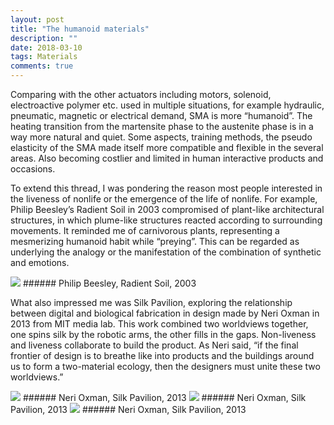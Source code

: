 ```yaml
---
layout: post
title: "The humanoid materials"
description: ""
date: 2018-03-10
tags: Materials
comments: true
---
```


Comparing with the other actuators including motors, solenoid, electroactive polymer etc. used in multiple situations, for example hydraulic, pneumatic, magnetic or electrical demand, SMA is more “humanoid”. The heating transition from the martensite phase to the austenite phase is in a way more natural and quiet. Some aspects, training methods, the pseudo elasticity of the SMA made itself more compatible and flexible in the several areas. Also becoming costlier and limited in human interactive products and occasions.

To extend this thread, I was pondering the reason most people interested in the liveness of nonlife or the emergence of the life of nonlife. For example, Philip Beesley’s Radient Soil in 2003 compromised of plant-like architectural structures, in which plume-like structures reacted according to surrounding movements. It reminded me of carnivorous plants, representing a mesmerizing humanoid habit while “preying”. This can be regarded as underlying the analogy or the manifestation of the combination of synthetic and emotions.

<img src="/friendred_blog/assets/images/beesly.jpeg">
###### Philip Beesley, Radient Soil, 2003

What also impressed me was Silk Pavilion, exploring the relationship between digital and biological fabrication in design made by Neri Oxman in 2013 from MIT media lab. This work combined two worldviews together, one spins silk by the robotic arms, the other fills in the gaps. Non-liveness and liveness collaborate to build the product. As Neri said, “if the final frontier of design is to breathe like into products and the buildings around us to form a two-material ecology, then the designers must unite these two worldviews.”

<img src="/friendred_blog/assets/images/neri1.jpeg">
###### Neri Oxman, Silk Pavilion, 2013
<img src="/friendred_blog/assets/images/neri2.jpeg">
###### Neri Oxman, Silk Pavilion, 2013
<img src="/friendred_blog/assets/images/neri3.jpeg">
###### Neri Oxman, Silk Pavilion, 2013
